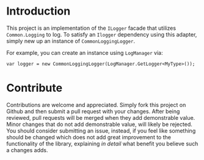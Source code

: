 # Introduction 

This project is an implementation of the `ILogger` facade that utilizes
`Common.Logging` to log. To satisfy an `Ilogger` dependency
using this adapter, simply new up an instance of
`CommonLoggingLogger`.

For example, you can create an instance using `LogManager` via:

    var logger = new CommonLoggingLogger(LogManager.GetLogger<MyType>());


# Contribute

Contributions are welcome and appreciated. Simply fork this project on Github
and then submit a pull request with your changes. After being reviewed, pull
requests will be merged when they add demonstrable value. Minor changes that
do not add demonstrable value, will likely be rejected. You should consider
submitting an issue, instead, if you feel like something should be changed
which does not add great improvement to the functionality of the library,
explaining *in detail* what benefit you believe such a changes adds.
